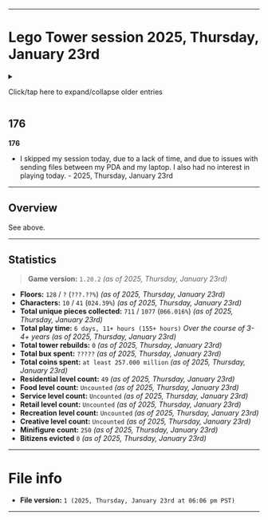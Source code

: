 
***

# Lego Tower session 2025, Thursday, January 23rd

<details><summary><p>Click/tap here to expand/collapse older entries</p></summary>

## 01

**01**

I had a normal session today and played for a decent amount of time, doing some collection, elevator trips, and piece collection. I quit after restocking 2 of 3 of every floor. I completed 2 quests slowly today. I have stopped auto-restocking, and now do it manually to save up a small amount of additional coins weekly. I also began construction on my 26th floor today, which will be a residential level. - 2021 September 2nd

## 02

**02**

I had a normal session again today and played for a decent amount of time, doing some collection, elevator trips, and piece collection. I quit after restocking 2 of 3 of every floor. I completed 2 quests quickly today. I have stopped auto-restocking, and now do it manually to save up a small amount of additional coins weekly. My 26th floor finished construction, and I moved in 2 residents today. - 2021 September 9th

## 03

**03**

I had a normal session again today and played for a decent amount of time, doing some collection, elevator trips, and piece collection. I quit after restocking 2 of 3 of every floor. I completed 2 quests very quickly today. I have stopped auto-restocking, and now do it manually to save up a small amount of additional coins weekly. My 26th floor finished construction 2 weeks ago, but I didn't move in any residents today. - 2021 September 16th

## 04

**04**

I had a normal session again today and played for a decent amount of time, doing some collection, elevator trips, and piece collection. I quit after restocking 2 of 3 of every floor. I completed 2 quests very quickly today. I have stopped auto-restocking, and now do it manually to save up a small amount of additional coins weekly. My 26th floor finished construction 3 weeks ago, and I moved in 2 more residents today, bringing the floors capacity to 4/5. I also began to build my 27th floor, which will be a retail floor. - 2021 September 23rd

## 05

**05**

I had a normal session again today and played for a decent amount of time, doing some collection, elevator trips, and piece collection. I quit after restocking 2 of 3 of every floor. I completed 2 quests very quickly today. I have stopped auto-restocking, and now do it manually to save up a small amount of additional coins weekly. My new floor finished construction, it is a ski shop. I put 1 worker in their dream job. I also unlocked my 3rd character today, a cowboy, which I set to work in the history museum, as it seems most fitting. I did a 3rd quest today as well. - 2021 September 30th

## 06

**06**

I had a normal session again today and played for a decent amount of time, doing some collection, elevator trips, and piece collection. I quit after restocking 2 of 3 of every floor. I completed 3 quests very quickly today. I have stopped auto-restocking, and now do it manually to save up a small amount of additional coins weekly. I moved 1 resident into floor 26 today. I did many elevator trips and got several new pieces. - 2021 October 7th

## 07

**07**

I had a normal session again today and played for a decent amount of time, doing some collection, elevator trips, and piece collection. I quit after restocking 2 of 3 of every floor. I completed 3 quests very, very quickly today. I have stopped auto-restocking, and now do it manually to save up a small amount of additional coins weekly. Today, a Halloween update was released, or the game is now applying Halloween theming due to a time change, as I have never updated the game on my current device. I also began construction on a 28th floor today, which will be a residential floor. I did many elevator trips and got several new pieces. - 2021 October 14th

## 08

**08**

I had a normal session again today and played for a decent amount of time, doing some collection, elevator trips, and piece collection. I quit after restocking 2 of 3 of every floor. I completed 3 quests slowly today. I have stopped auto-restocking, and now do it manually to save up a small amount of additional coins weekly. My 28th floor finished construction, but I was unable to move in any new residents today. I did many elevator trips and got several new pieces. - 2021 October 21st

## 09

**09**

I had a very, very long session today and played for a significant amount of time, doing some collection, elevator trips, and piece collection. I quit after restocking 3 of 3 of several floors. I completed 3 quests quickly today. I have stopped auto-restocking, and now do it manually to save up a small amount of additional coins weekly. I moved in 2 new residents today, and began construction on a 29th floor, which will be a creative floor. I finally cleared out my VIPs today and began doing normal search quests again. I did many elevator trips and got several new pieces. I eventually forced myself to quit. - 2021 October 28th

## 10

**10**

I had a normal length session today and played for a normal amount of time, doing some collection, elevator trips, and piece collection. I quit after restocking 2 of 3 / 3 of 3 of several floors. I completed 3 quests quickly today. I have stopped auto-restocking, and now do it manually to save up a small amount of additional coins weekly. I moved in 3 new residents today, and moved 1 bitizen into their dream job. I did not build any new floors today. I did several quests today. I did many elevator trips and got a few new pieces. I eventually forced myself to quit. - 2021, Thursday, November 4th

## 11

**11**

I had a normal length session today and played for a normal amount of time, doing some collection, elevator trips, and piece collection. I quit after restocking 2 of 3 / 3 of 3 of several floors. I completed 3 quests quickly today. I have stopped auto-restocking, and now do it manually to save up a small amount of additional coins weekly. I didn't move in any new residents today. I began construction on my 30th floor today and then made an additional 100K+ coins. I accidentally pressed the power button for one of the screenshots, and played briefly with severe lag before reopening. All NimbleBit games on my device have a problem, where minimizing the game then reopening it causes significant lag (slowing the game down by at least 8x) I did several quests today. I did many elevator trips and got a few new pieces. I eventually forced myself to quit. - 2021, Thursday, November 11th

## 12

**12**

I had a normal length session today and played for a normal amount of time, doing some collection, elevator trips, and piece collection. I quit after restocking 2 of 3 / 3 of 3 of several floors. I completed 3 quests quickly today. I moved in 1 new resident today on the brand new 30th floor. Vehicles were scarce today, and one has built up over 55000 coins, but I can't collect from it yet. I did several quests today. I did many elevator trips and got several new pieces. I eventually forced myself to quit. - 2021, Thursday, November 18th

## 13

**13**

I had a very long session today and played for a long amount of time (nearly an hour) doing some collection, elevator trips, and piece collection. I quit after restocking 2 of 3 / 3 of 3 of several floors. I completed 3 quests quickly today. I moved in 4 new resident today on the 30th floor, using the mover VIP, the first time I have ever used this VIP. I had a good time playing today. Vehicles weren't as scarce as last week. Today, I also upgraded my nurse character from level 3 to level 5. I did several quests today, and saved up over 5050 bux. I did many elevator trips and got several new pieces. I began construction on a 31st floor, and eventually forced myself to quit. - 2021, Thursday, November 25th

## 14

**14**

I had a medium length session today and played for a decent amount of time (nearly half an hour hour) doing some collection, elevator trips, and piece collection. I quit after restocking 1 of 3 / 2 of 3 of several floors. I completed 3 quests quickly today. I had an OK time playing today. Vehicles weren't as scarce as last week. Today, I didn't do any quest doay, and eventually I forced myself to quit. - 2021, Thursday, December 2nd

## 15

**15**

I had a medium length session today and played for a decent amount of time (about half an hour or longer) doing some collection, elevator trips, and piece collection. I quit after restocking 1 of 3 / 2 of 3 of several floors. I completed 3 quests quickly today. I had an OK time playing today. Today, I didn't do any quest doay, and eventually I forced myself to quit. - 2021, Thursday, December 9th

## 16

**16**

I had a medium length session today and played for a decent amount of time (about half an hour or longer) doing some collection, elevator trips, and piece collection. I quit after restocking 1 of 3 / 2 of 3 of several floors. I completed 3 quests quickly today, and made lots of bux from elevator visits and quests. I had an OK time playing today. I eventually forced myself to quit. - 2021, Thursday, December 16th

## 17

**17**

I had a pleasant evening session today and played for a bit amount of time (about 28 minutes or longer) doing some collection, elevator trips, and piece collection. I quit after restocking 2 of 3 / 3 of 3 of several floors. I completed 3 quests quickly today, and made lots of bux from elevator visits and quests. I made tons of coins, and leveled up my nurse to level 6. I began construction on a 33rd floor today. It will be a service floor. I had a good time playing today. I eventually forced myself to quit. - 2021, Thursday, December 30th

## 18

**18**

I had a normal length afternoon session today and played for a bit amount of time (about 28 minutes or longer) doing some collection, elevator trips, and piece collection. I quit after restocking 2 of 3 / 3 of 3 of several floors. I completed 3 quests today, and made lots of bux from elevator visits and quests. I did not build any new levels/floors today. I had a good time playing today. I eventually forced myself to quit. - 2022, Thursday, January 6th

## 19

**19**

I had a very long length afternoon session today and played for a bit amount of time (about 30 minutes or longer) doing some collection, elevator trips, and piece collection. I quit after restocking 2 of 3 / 3 of 3 of several floors. I completed 3 quests today, and made lots of bux from elevator visits and quests. I built a new level today, and quickly received enough construction workers to build it instantly. It was a residential floor. I did not move in any new residents. I am getting close to being able to save up 1 million coins for a new floor, and I am wondering if the number will get abbreviated or not. I had a good time playing today. I eventually forced myself to quit. - 2022, Thursday, January 13th

## 20

**20**

I had a very long length afternoon session again today and played for a bit amount of time (about 40 minutes or longer) doing some collection, elevator trips, and piece collection. I quit after restocking 2 of 3 / 3 of 3 of several floors. I completed 3 quests today, and made lots of bux from elevator visits and quests. I did not build any new levels today, and I moved in 4 new residents. I am getting close to being able to save up 1 million coins for a new floor, and I am wondering if the number will get abbreviated or not. I had a good time playing today. I eventually forced myself to quit. - 2022, Thursday, January 20th

## 21

**21**

I had a very long length afternoon session again today and played for a bit amount of time (about 40 minutes or longer) doing some collection, elevator trips, and piece collection. I quit after restocking 2 of 3 / 3 of 3 of several floors. I completed 3 quests today, and made lots of bux from elevator visits and quests. I built 1 new level today (a recreation level) and I moved in 3 new residents. I am getting close to being able to save up 1 million coins for a new floor, and I am wondering if the number will get abbreviated or not. I had a good time playing today. I eventually forced myself to quit. - 2022, Thursday, January 27th

## 22

**22**

I had a very long length afternoon session again today and played for a long amount of time (about 40 minutes or longer) doing some collection, elevator trips, and piece collection. I quit after restocking 2 of 3 / 3 of 3 of several floors. I completed 3 quests today, and made lots of bux from elevator visits and quests. I received several extremely rare pieces today, and customized my tower a bit. I finally reached 1 million coins today, it does get abbreviated, and I want to go up to the abbreviated number and stay there more frequently. I built a new level today, a residential level. I had a good time playing today. I eventually forced myself to quit. - 2022, Thursday, February 10th

## 23

**23**

I had a very long length afternoon session again today and played for a long amount of time (about 40 minutes or longer) doing some collection, elevator trips, and piece collection. I quit after restocking 2 of 3 / 3 of 3 of several floors. I completed 3 quests today, and made lots of bux from elevator visits and quests. I received some extremely rare pieces today, but not as much as last week. I built a new level today, a retail level. I had a good time playing today. I eventually forced myself to quit. - 2022, Thursday, February 17th

## 24

**24**

I had a very long length afternoon session again today and played for a long amount of time (about 45 minutes or longer) doing some collection, elevator trips, and piece collection. I quit after restocking 2 of 3 / 3 of 3 of several floors. I completed 3 quests today, and made lots of bux from elevator visits and quests. I received some extremely rare pieces today, but not as much as last week. I did not build any new levels today. I had a good time playing today. I eventually forced myself to quit. - 2022, Thursday, February 24th

## 25

**25**

I had a very long length afternoon session again today and played for a long amount of time (about 50 minutes or longer) doing some collection, elevator trips, and piece collection. I quit after restocking 2 of 3 / 3 of 3 of several floors. I completed 3 quests today, and made lots of bux from elevator visits and quests. I began to build 1 new level today, a residential level, although I couldn't complete it today. I did not build any other new levels today. I had a good time playing today. I eventually forced myself to quit. - 2022, Thursday, March 3rd

## 26

**26**

I had a very long length afternoon session yet again this week and played for a long amount of time (about 45 minutes or longer) doing some collection, elevator trips, and piece collection. I quit after restocking 2 of 3 / 3 of 3 of several floors. I completed 3 quests today, and made a small amount of bux from elevator visits and quests. I began to build 1 new level today, a recreational level, although I couldn't complete it today. I did not build any other new levels today. I had a good time playing today. I eventually forced myself to quit. - 2022, Thursday, March 10th

## 27

**27**

I had a very long length afternoon session yet again this week and played for a very long amount of time (about 55 minutes or longer) doing some collection, elevator trips, and piece collection. I quit after restocking 2 of 3 / 3 of 3 of several floors. I completed 3 quests today, and made a large amount of bux from elevator visits and quests. I worked on trying to build a new floor today, came close, but ran out of time. I accidentally minimized the game, and opened it back up, causing immense lag. I was also at 14% battery, and had to do other things. I did not build any new levels today. I had a good time playing today. <!-- I eventually forced myself to quit. !--> - 2022, Thursday, March 17th

## 28

**28**

I had a very long length afternoon session yet again this week and played for a very long amount of time (about 50 minutes or longer) doing some collection, elevator trips, and piece collection. I quit after restocking 2 of 3 / 3 of 3 of several floors. I completed 3 quests today, and made a large amount of bux from elevator visits and quests. I worked on trying to build a new floor today, I began building the 40th floor (a residential floor) and if I kept going for another 20 minutes, I could have likely built 2 new floors today. I bought the last 3 vehicles today, now I have to save up 10000 bux again, which I am willing to do. I had a good time playing today. <!-- I eventually forced myself to quit. !--> - 2022, Thursday, March 24th

## 29

**29**

I had an extremely length afternoon session yet again this week and played for a very long amount of time (about 65 minutes or longer) doing some collection, elevator trips, and piece collection. I quit after restocking 2 of 3 / 3 of 3 of several floors, and building 2 floors. I completed 3 quests today, and made a fair amount of bux from elevator visits and quests. I worked on trying to build a new floor today, I began building the 41st floor (a food floor) and the 42nd floor (a residential floor) building 2 floors in 1 day. I moved in 5 new residents with a VIP, and collected many new pieces. I had a good time playing today. <!-- I eventually forced myself to quit. !--> - 2022, Thursday, March 31st

## 30

**30**

I had an extremely length afternoon session yet again this week and played for a very long amount of time (about 65 minutes or longer) doing some collection, elevator trips, and piece collection. I quit after restocking 2 of 3 / 3 of 3 of several floors, and building 1 floors. I completed 3 quests today, and made a fair amount of bux from elevator visits and quests. I worked on trying to build a new floor today, I began building the 43rd floor (a service flooe) I moved in 5 residents manually, and collected several new pieces. I had a good time playing today. I eventually forced myself to quit. - 2022, Thursday, April 7th

## 31

**31**

I had an extremely lengthy afternoon session yet again this week and played for a long amount of time (about 45 minutes or longer) doing some collection, elevator trips, and piece collection. I quit after restocking 2 of 3 / 3 of 3 of several floors, and building 1 NEW FLOOR. I completed 3 quests today, and made a fair amount of bux from elevator visits and quests. I worked on trying to build a new floor today, I began building the 44th floor (a residential floor) I moved in 3 residents manually, and collected several new pieces. I had a good time playing today. I eventually forced myself to quit. - 2022, Thursday, April 14th

## 32

**32**

I had an very long afternoon session yet again this week and played for a long amount of time (about 40 minutes or longer) doing some collection, elevator trips, and piece collection. I quit after restocking 2 of 3 / 3 of 3 of several floors. I completed 3 quests today, and made a fair amount of bux from elevator visits and quests. I did not build any new floors today, but I went and collected several new pieces. I had a good time playing today. I eventually forced myself to quit. - 2022, Thursday, April 21st

## 33

**33**

I had an very long afternoon session yet again this week and played for a long amount of time (about 40 minutes or longer) doing some collection, elevator trips, and piece collection. I quit after restocking 2 of 3 / 3 of 3 of several floors. I completed 3 quests today, and made a fair amount of bux from elevator visits and quests. I began construction on a new floor today (type = recreational) and I also collected several new pieces. I had a good time playing today. I eventually forced myself to quit. - 2022, Thursday, April 28th

## 34

**34**

I had an very long afternoon session yet again this week and played for a long amount of time (about 40 minutes or longer) doing some collection, elevator trips, and piece collection. I quit after restocking 2 of 3 / 3 of 3 of several floors. I completed 3 quests today, and made a fair amount of bux from elevator visits and quests. A new floor finished construction (Aquarium) but I didn't build any new floors. I also collected several new pieces. I had a good time playing today. I eventually forced myself to quit. - 2022, Thursday, May 5th

## 35

**35**

I had an an extremely long length afternoon session this week and played for a long amount of time (about 55 minutes or longer) doing some collection, elevator trips, and piece collection. I quit after restocking 2 of 3 / 3 of 3 of several floors. I completed 3 quests today, and made a fair amount of bux from elevator visits and quests. I played extra, so that I could deliver a bitizen to floor 39, and make it back up above 10,000 bux. I succeeded on this. I also tried to build 2 new floors, but only built 1 (residential) coming really close to a 2nd. I used a few VIPs today, and leveled up 2 of my main characters. I also collected several new pieces. I had a good time playing today. I eventually forced myself to quit. - 2022, Thursday, May 12th

## 36

**36**

I had an an extremely long length afternoon session this week and played for a long amount of time (about 75 minutes or longer) doing some collection, elevator trips, and piece collection. I quit after restocking 2 of 3 / 3 of 3 of several floors. I completed 3 quests today, and made a fair amount of bux from elevator visits and quests. I played extra, so that I could complete restocking on some floors, I succeeded on this. I also moved in 5 residents today, and began to build 1 new floor (floor type: retail) I came close to being able to build a 2nd floor today. I used a few VIPs today. I also collected several new pieces. I had a good time playing today. I eventually forced myself to quit. - 2022, Thursday, May 19th

## 37

**37**

I had an an extremely long length afternoon session this week and played for a long amount of time (about 50 minutes or longer) doing some collection, elevator trips, and piece collection. I quit after restocking 2 of 3 / 3 of 3 of several floors. I completed 3 quests today, and made a fair amount of bux from elevator visits and quests. I originally wanted to have a very short session, but I got hooked into gameplay, and played much longer than planned. I also began to build 1 new floor (floor type: residential) I used a few VIPs today. I also collected several new pieces. I had a good time playing today. I eventually forced myself to quit. - 2022, Thursday, May 26th

## 38

**38**

I had an an extremely long length afternoon session this week and played for a long amount of time (about 50 minutes or longer) doing some collection, elevator trips, and piece collection. I quit after restocking 2 of 3 / 3 of 3 of several floors. I completed 3 quests today, and made a little amount of bux from elevator visits and quests. Near the end of the session, I got distracted with another task (laptop search) I also began to build 1 new floor (floor type: recreational) I used a few VIPs today, and moved in 5 new residents. I also collected several new pieces. I had a good time playing today. I eventually forced myself to quit. - 2022, Thursday, June 2nd

## 39

**39**

I had an an extremely long length afternoon session this week and played for a long amount of time (about 40 minutes or longer) doing some collection, elevator trips, and piece collection. I quit after restocking 2 of 3 / 3 of 3 of several floors. I completed 3 quests today, and made a little amount of bux from elevator visits and quests. Near the end of the session, I also began to build 1 new floor (floor type: residential) which is my 50th floor. I do not plan to reset anytime soon. I used a few VIPs today, I also collected several new pieces. I had a good time playing today. I eventually forced myself to quit. - 2022, Thursday, June 9th

## 40

**40**

I had an an extremely long length afternoon session this week and played for a very long amount of time (about 50 minutes or longer) doing some collection, elevator trips, and piece collection. I quit after restocking 2 of 3 / 3 of 3 of several floors. I completed 3 quests today, and made a decent amount of bux from elevator visits and quests. I moved in 5 new residents today, one manually, and 4 with a VIP. I also reached a total playtime of 2 days today. I used a few VIPs today, I also collected several new pieces. I did not begin construction on any new floors today. I had a good time playing today. I eventually forced myself to quit. - 2022, Thursday, June 16th

## 41

**41**

I had an an extremely long length afternoon session again this week and played for a very long amount of time (about 50 minutes or longer) doing some collection, elevator trips, and piece collection. I quit after restocking 2 of 3 / 3 of 3 of several floors. I completed 3 quests today, and made a large amount of bux from elevator visits and many quests. The quests just kept coming in. I had some difficulties with screenshots, so there were several duds. I began building my 51st floor today (a food level) I found that it is going to nag me every time I build a new floor to reset my tower. I also collected several new pieces. I used 2 VIPs today as well. I had a good time playing today. I eventually forced myself to quit. - 2022, Thursday, June 23rd

## 42

**42**

I had an an extremely long length afternoon session again this week and played for a very long amount of time (about 50 minutes or longer) doing some collection, elevator trips, and piece collection. I quit after restocking 2 of 3 / 3 of 3 of several floors. I completed 4 quests today, and made a decent amount of bux from elevator visits and many quests. I unlocked a new character today. Early on in the session, a screenshot glitched out, was delayed, and turned the screen off, so I had to restart the game, as it becomes extremely laggy when you minimize it. I began building my 52nd floor today (a residential level) I found that it is going to nag me every time I build a new floor to reset my tower. I also collected several new pieces. I used a few VIPs today as well. I had a good time playing today. I eventually forced myself to quit. - 2022, Thursday, June 30th

## 43

**43**

I had an an extremely long length afternoon session again this week and played for a very long amount of time (about 60 minutes or longer) doing some collection, elevator trips, and piece collection. I quit after restocking 2 of 3 / 3 of 3 of several floors. I completed 4 quests today, and made a decent amount of bux from elevator visits and many quests. I began building my 53rd floor today (a service level) I also collected several new pieces. I used a few VIPs today as well. I had a good time playing today. I eventually forced myself to quit. - 2022, Thursday, July 7th

## 44

**44**

I had an extremely long length afternoon session again this week and played for a very long amount of time (about 40 minutes or longer) doing some collection, elevator trips, and piece collection. I quit after restocking 2 of 3 / 3 of 3 of several floors. I completed 4 quests today, and made a decent amount of bux from elevator visits and many quests. I began building my 54th floor today (a residential level) floors now cost over 2 million coins to build. I also collected a few new pieces. I used 1 VIP today as well. I had a good time playing today. I eventually forced myself to quit. - 2022, Thursday, July 14th

## 45

**45**

I had a long length afternoon session again this week and played for a very long amount of time (about 40 minutes or longer) doing some collection, elevator trips, and piece collection. I quit after restocking 2 of 3 / 3 of 3 of several floors. I completed 4 quests today, and made a significant amount of bux from elevator visits and many quests. I began building my 55th floor today (a retail level) floors now cost over 2 million coins to build. I also collected a few new pieces. I used a couple VIPs today as well. I moved 5 new residents into the new `chocolate` apartments floor. I had a good time playing today. I eventually forced myself to quit. - 2022, Thursday, July 21st

## 46

**46**

I had a long length afternoon session again this week and played for a very long amount of time (about 50 minutes or longer) doing some collection, elevator trips, and piece collection. I quit after restocking 2 of 3 / 3 of 3 of several floors. I completed 5 quests today, and made a decent amount of bux from elevator visits and many quests. I began building my 56th floor today (a residential level) floors now cost over 2.1 million coins to build. I also collected a few new pieces. I unlocked a 5th character today. I used a couple VIPs today as well. The new hat shop floor finished construction, and I emplyed 3 bitizens. I had a good time playing today. I eventually forced myself to quit. - 2022, Thursday, July 28th

## 47

**47**

I had a long length afternoon session again this week and played for a very long amount of time (about 50 minutes or longer) doing some collection, elevator trips, and piece collection. I quit after restocking 2 of 3 / 3 of 3 of several floors. I completed 5 quests today, and made a decent amount of bux from elevator visits and many quests. I began building my 57th floor today (a recreation level) floors now cost over 2.2 million coins to build. I also collected several pieces. I had a good time playing today. I eventually forced myself to quit. - 2022, Thursday, August 4th

## 48

**48**

I skipped my weekly session this week, as I didn't have the time. I woke up really late, and had a dental appointment. - 2022, Thursday, August 11th

## 49

**49**

I skipped my weekly session again this week, as I didn't have the time. I had an appointment with my therapist. - 2022, Thursday, August 18th

## 50

**50**

I skipped my weekly session this week, as I didn't have the time. I forgot to charge my phone last night, and it took over 4 hours to charge, thus destroying the timeslot for today. I hope to not skip out on a 4th consecutive week. - 2022, Thursday, August 25th

## 51

**51**

I had a long length afternoon session this week (returning from a 3-4 week hiatus) and played for a very long amount of time (about 50 minutes or longer) doing some collection, elevator trips, and piece collection. I quit after restocking 2 of 3 / 3 of 3 of several floors. I completed 5 quests today, and made a decent amount of bux from elevator visits and many quests. I began building my 58th floor today (a residential level) floors now cost over 2.3 million coins to build. I also collected several pieces, now owning over half of all pieces as of this version of the game. I had a good time playing today. I eventually forced myself to quit. - 2022, Thursday, September 1st

## 52

**52**

I skipped my weekly session this week, as I didn't have the interest to play, and I wanted to do other things. There were no charger or time issues, I just didn't want to play ttis week. - 2022, Thursday, September 8th

## 53

**53**

I skipped my weekly session again this week, as I didn't have the interest to play, and I wanted to do other things. There were no charger issues, there were some time issues, but I just didn't want to play again this week. - 2022, Thursday, September 15th

## 54-78

**54-78**

I skipped my weekly session again this week, as I didn't have the interest to play, and I wanted to do other things. There were no charger issues, there were mostly time issues, but I just didn't want to play again this week. - 2022, Thursday, September 22nd to 2023, Thursday, March 2nd (26 sessions skipped, as of 2023, Thursday, March 2nd)

## 79

**79**

I had a long length morning session this week (returning from a 26 week hiatus) and played for a very long amount of time (about 50 minutes or longer) doing some collection, elevator trips, and piece collection. I quit after restocking 2 of 3 / 3 of 3 of several floors. I completed 5 quests today, and made a decent amount of bux from elevator visits and many quests. I began building my 59th floor today (a recreational level) I had a good time playing today. I got used to playing the game again, and plan to do this weekly again. I eventually forced myself to quit. - 2023, Thursday, March 9th

## 80

**80**

I had a very long length morning session this week. and played for a very long amount of time (about 60 minutes or longer) doing some collection, elevator trips, and piece collection. I quit after restocking 2 of 3 / 3 of 3 of several floors. I completed 5 quests today, and made a large amount of bux from elevator visits and many quests, earning over 1350 bux today. I began building my 60th floor today (a residential level) and moved in 5 residents into floor 58. I also upgraded my cowboy minifigure, and unlocked several pieces. I had a good time playing today. I eventually forced myself to quit. - 2023, Thursday, March 16th

## 81

**81**

I had a very long length morning session again this week. and played for a very long amount of time (about 80 minutes or longer) doing some collection, elevator trips, and piece collection. I quit after restocking 2 of 3 / 3 of 3 of several floors. I completed 5 quests today, and made a good amount of bux from elevator visits and many quests, earning 740 bux today. I began building my 61st floor today (a food level) and moved in 3 residents into floor 60 without any VIP help. I also stocked up over 1.6 million coins for next week, so I could build a new floor quickly, and possibly build 2 floors next week. I also unlocked several pieces. I had a good time playing today. I eventually forced myself to quit. - 2023, Thursday, March 23rd

## 82

**82**

I had a very long length morning/afternoon session again this week. and played for a very long amount of time (about 100 minutes or longer) doing some collection, elevator trips, and piece collection. I quit after restocking 2 of 3 / 3 of 3 of several floors. I completed 5 quests today, and made a good amount of bux from elevator visits and many quests, earning 1,946 bux today. It took a very long time to complete quests, and I also spent a long time trying to find a single drone. I began construction on 2 new floors today (a residential level, and a service level) and moved in 2 residents into floor 60 with the help of a VIP. I also stocked up over 1.4 million coins for next week, so I could build a new floor quickly. I additional unlocked a few new pieces. I had a good time playing today. I eventually forced myself to quit. - 2023, Thursday, March 30th

## 83

**83**

I had a very long length morning/afternoon session again this week. and played for a very long amount of time (about 140 minutes or longer) doing some collection, elevator trips, and piece collection. I quit after restocking 2 of 3 / 3 of 3 of several floors. I completed 5 quests today, and made a good amount of bux from elevator visits and many quests, earning 1,853 bux today. It took a much shorter amount of time to complete quests. I began construction on 2 new floors today (a residential level, and a retail level) and moved in 4 residents into floor 62 with the help of a VIP. I also stocked up over 1.0 million coins for next week, so I could build a new floor quickly. I additional unlocked a few new pieces. I had a good time playing today. I eventually forced myself to quit. - 2023, Thursday, April 6th

## 84

**84**

I had an extremely long length morning/afternoon session again this week. and played for a very long amount of time (about 190 minutes or longer) doing some collection, elevator trips, and piece collection. I had to reload the game early on, as I clicked on a link, and returning to the game after doing this (minimizing the app, then maximizing it) triggers a bug that causes intense lag until you close the app and reopen it. I quit after restocking 2 of 3 / 3 of 3 of several floors. I completed 5 quests today, and made a good amount of bux from elevator visits and many quests, earning 1,035 bux today (ending with 25,389 bux) It took a much shorter amount of time to complete quests. I began construction on 2 new floors today (a residential level, and a recreation level) and moved in 5 residents into floor 64 with the help of a VIP. I also stocked up over 1.0 million coins for next week, so I could build a new floor quickly. I additional unlocked a few new pieces. I had a good time playing today. I eventually forced myself to quit. - 2023, Thursday, April 13th

## 85

**85**

I had a very long length morning/afternoon session again this week. and played for a very long amount of time (about 90 minutes or longer) doing some collection, elevator trips, and piece collection. I quit after restocking 2 of 3 / 3 of 3 of several floors. I completed 5 quests today, and made a good amount of bux from elevator visits and many quests, earning 1,230 bux today (ending with 26,619 bux) It took a much shorter amount of time to complete quests. I began construction on only 1 new floor today (a residential level) and moved in 5 residents into floor 66 with the help of a VIP. I also stocked up over 0.5 million coins for next week, so I could build a new floor quicker. I additional unlocked a few new pieces. I am now setting a goal to reach 100 floors. I had a good time playing today. I eventually forced myself to quit. - 2023, Thursday, April 20th

## 86

**86**

I had a long length morning/afternoon session again this week. and played for a long amount of time (about 70 minutes or longer) doing some collection, elevator trips, and piece collection. I quit after restocking 2 of 3 / 3 of 3 of several floors. I completed 5 quests today, and made a good amount of bux from elevator visits and many quests, earning 985 bux today (ending with 27,604 bux) It took a short amount of time to complete quests. I began construction on only 1 new floor today (a creative level) and moved in 5 residents into floor 66 with the help of a VIP (1 was moved in without a VIP) I also stocked up over 1.6 million coins for next week, so I could build a new floor quicker. I additional unlocked a few new pieces. I have a goal of reaching 100 floors. I had a good time playing today. I eventually forced myself to quit. - 2023, Thursday, April 27th

## 87

**87**

I had a long length afternoon session again this week, and played for a long amount of time (about 90 minutes or longer) doing some collection, elevator trips, and piece collection.

I quit after restocking 2 of 3 / 3 of 3 of several floors.

I completed 5 quests today, and made a good amount of bux from elevator visits and many quests, earning 1,240 bux today (ending with 28,844 bux)

It took a short amount of time to complete quests.

I began construction on only 1 new floor today (a residential level, my 70th floor)

I also stocked up over 3.0 million coins for next week, so I could build a new floor quicker.

I additional unlocked a few new pieces.

I have a goal of reaching 100 floors.

My session lasted a long time, at first, I had little interest in playing, then I had difficulty quitting.

I had a good time playing today. I played on Friday this week instead of Thursday due to Star Wars day, and a swap of my Thursday and Friday sessions, things will return to normal next week.

I am also beginning to consider updating the game.

I eventually forced myself to quit. - 2023, Friday, May 5th

## 88

**88**

I had a long length late morning/early afternoon session again this week, and played for a long amount of time (about 120 minutes or longer) doing some collection, elevator trips, and piece collection.

I quit after restocking 2 of 3 / 3 of 3 of several floors.

I completed 5 quests today, and made a good amount of bux from elevator visits and many quests, earning 870 bux today (starting with 28,844 bux, and ending with 29,714 bux)

It took a very long amount of time to complete character quests today.

One quest involving 3 buckets took a very long time to complete.

I began construction on 2 new floors today (a residential level, my 71st floor, and a food level, my 72nd floor)

I also stocked up over 1.19 million coins for next week, so I could build a new floor quicker.

I additional unlocked a few new pieces.

I moved in 5 new residents into the Lunar Apartments today via VIP.

I have a goal of reaching 100 floors.

My session lasted a long time. I had limited interest when starting, but just like last week, interest increased overtime.

I had a good time playing today. I played on Thursday this week, the normal timeslot.

I am also beginning to consider updating the game.

I eventually forced myself to quit. - 2023, Thursday, May 11th

## 89

**89**

I had a long length late morning/early afternoon session again this week, and played for a long amount of time (about 90 minutes or longer) doing some collection, elevator trips, and piece collection.

I quit after restocking 2 of 3 / 3 of 3 of several floors.

I completed 5 quests today, and made a good amount of bux from elevator visits and many quests, earning 850 bux today (starting with 29,714 bux, and ending with 30,564 bux)

It took a much shorter amount of time to complete character quests today.

I began construction on 1 new floor today (a service level, my 73rd floor)

I also stocked up over 1.5 million coins for next week, so I could build a new floor quicker.

I additional unlocked a few new pieces.

I moved in 5 new residents into the Pirate Apartments today via VIP.

I have a goal of reaching 100 floors.

My session lasted a long time.

I am also beginning to consider updating the game.

I eventually forced myself to quit. - 2023, Thursday, May 18th

## 90

**90**

I had a long length late morning/early afternoon session again this week, and played for a long amount of time (about 100 minutes or longer) doing some collection, elevator trips, and piece collection.

I quit after restocking 2 of 3 / 3 of 3 of several floors. It took much longer this week for some reason.

I completed 5 quests today, and made a good amount of bux from elevator visits and many quests, earning 920 bux today (starting with 30,564 bux, and ending with 31,484 bux)

It took a much larger amount of time to complete character quests today.

I began construction on 1 new floor today (a residential level, my 74th floor)

I also stocked up over 2.1 million coins for next week, so I could build a new floor quicker.

I additional unlocked a few new pieces.

I have a goal of reaching 100 floors.

I am also beginning to consider updating the game.

I eventually forced myself to quit. - 2023, Thursday, May 25th

## 91

**91**

I had a shorter length late morning session this week, and played for a shorter amount of time (less than 70 minutes) doing some collection, elevator trips, and piece collection.

I had to reload the game early on due to an Android bug with this game, where minimizing the game/turning the screen off will cause it to lag intensely until closed. The bug was triggered this time because of an additional bug, where there is a 5-10+ second delay on the screenshot due to some unknown error, this time, instead of taking a screenshot, it turned the screen off. I deal with this bug far too often.

I quit after restocking 1 of 3 / 2 of 3 / 3 of 3 of several floors.

I completed 5 quests today, and made a good amount of bux from elevator visits and many quests, earning 1,365 bux today (starting with 31,484 bux, and ending with 32,849 bux)

It took a much shorter amount of time to complete character quests today.

I began construction on 1 new floor today (a recreation level, my 75th floor)

I also stocked up over 1.2 million coins for next week, so I could build a new floor quicker.

I additional unlocked a few new pieces.

I have a goal of reaching 100 floors.

I moved in 5 new residents to the Southwest Apartments using a VIP.

I am also beginning to consider updating the game.

I eventually forced myself to quit. - 2023, Thursday, June 1st

## 92

**92**

I had a longer length early morning session this week, and played for a normal amount of time (about 70 minutes or longer) doing some collection, elevator trips, and piece collection.

I quit after restocking 1 of 3 / 2 of 3 / 3 of 3 of several floors.

I completed 5 quests today, and made an OK amount of bux from elevator visits and many quests, earning 310 bux today (starting with 32,849 bux, and ending with 33,159 bux)

It took a much shorter amount of time to complete character quests today.

I began construction on 1 new floor today (a residential level, my 76th floor)

I also stocked up over 1.6 million coins for next week, so I could build a new floor quicker.

I additional unlocked a couple new pieces.

I have a goal of reaching 100 floors.

I am also beginning to consider updating the game.

I eventually forced myself to quit. - 2023, Thursday, June 8th

## 93

**93**

I had a very short morning session this week, and played for a reduced amount of time (about 20 minutes or longer) doing some collection, elevator trips, and piece collection.

I quit after restocking 1 of 3 / 2 of 3 / 3 of 3 of several floors.

I completed 5 quests today, earning 310 bux today (starting with 33,159 bux, and ending with 33,389 bux)

It took a much shorter amount of time to complete character quests today.

I did not build any new floors this week.

I also stocked up over 2.4 million coins for next week, so I could build a new floor quicker.

I additional unlocked a single new piece.

I have a goal of reaching 100 floors.

I am also beginning to consider updating the game.

I eventually forced myself to quit. - 2023, Thursday, June 15th

## 94

**94**

I had a short morning session this week, and played for a reduced amount of time (about 38 minutes or shorter) doing some collection, elevator trips, and piece collection.

I quit after restocking 1 of 3 / 2 of 3 / 3 of 3 of several floors.

I completed 5 quests today, earning 635 bux today (starting with 33,389 bux, and ending with 34,024 bux)

It took a much shorter amount of time to complete character quests today.

I began construction on a 77th floor today.

One vehicle collected over half a million coins before coming around, which was the largest single vehicle collection I have done to date.

I moved in 5 residents today with a VIP.

I additional unlocked a single new piece.

I have a goal of reaching 100 floors.

I am also still considering updating the game.

I eventually forced myself to quit. - 2023, Thursday, June 22nd

## 95

**95**

I had a short morning session this week, and played for a reduced amount of time (about 40 minutes or shorter) doing some collection, elevator trips, and piece collection.

I quit after restocking 1 of 3 / 2 of 3 / 3 of 3 of several floors.

I completed 5 quests today, earning 140/190 bux today (starting with 34,024 bux, and ending with 34,264 bux, while spending 50)

It took a much shorter amount of time to complete character quests today.

A new floor (cake studio) finished construction, and I employed 3 bitizens.

I additional unlocked a single new piece.

I have a goal of reaching 100 floors.

I am also still considering updating the game. I am starting to consider not doing it, as 40 character quests seems like it is going to need a nightmare, and I know they have added more since then.

I eventually forced myself to quit. - 2023, Thursday, June 29th

## 96

**96**

I had a short morning session this week, and played for a reduced amount of time (about 20 minutes or shorter) doing some collection, elevator trips, and piece collection.

I quit after restocking 1 of 3 of all floors.

I completed 5 quests today, earning 130 bux today (starting with 34,264 bux, and ending with 34,494 bux, while spending 0 bux)

It took a much shorter amount of time to complete character quests today.

I additional unlocked a single new piece.

I have a goal of reaching 100 floors.

I am also still considering updating the game. I am starting to consider not doing it, as 40 character quests seems like it is going to need a nightmare, and I know they have added more since then. Then again, it is starting to look like I don't have a choice.

I eventually forced myself to quit. I quit early, as I had less time today. - 2023, Thursday, July 6th

## 97

**97**

I skipped my session today due to a lack of time and interest. I also didn't have enough battery at the time, and had to charge. - 2023, Thursday, July 13th

## 98

**98**

I skipped my session today due to a lack of time and interest. I was supposed to go to the pool yesterday, but there was a sudden schedule change. I instead went today. I feel getting out of the house for 2 hours is worth the trade of not playing this game for this week. - 2023, Thursday, July 20th

## 99

**99**

I skipped my session today due to a lack of time and interest. I was coming back from vacation today, and spent some time in Leavenworth. My Internet was pretty spotty on the way back (although I never lost connection the entire time, although sites like GitHub refused to connect multiple times (due to slow speeds) while Wikipedia did completely fine (DuckDuckGo had minor issues, but was more functional than GitHub)) which caused some delays, along with my laptops keyboard and touchpad getting worse. - 2023, Thursday, July 27th

## 100

**100**

I skipped my session today due to a lack of time and interest. I worked on various projects today, I was not interested in Lego Tower, not even for session #100. - 2023, Thursday, August 3rd

## 101

**101**

I skipped my session today due to a lack of interest. I worked on various projects today, I was not interested in Lego Tower. - 2023, Thursday, August 10th

## 102

**102**

I skipped my session today due to a lack of interest. I worked on various projects today, I was not interested in Lego Tower. - 2023, Thursday, August 17th

## 103

**103**

I skipped my session today due to a lack of time and interest. I worked on various projects today, I was not interested in Lego Tower. - 2023, Thursday, August 24th

## 103

**103**

I skipped my session today due to a lack of time and interest. I worked on various projects today, I was not interested in Lego Tower. - 2023, Thursday, August 31st

## 104

**104**

I skipped my session today due to a lack of time. I worked on other projects today, I had a little interest in Lego Tower, but didn't have the time, due to procrastination issues. - 2023, Thursday, September 7th

## 105

**105**

I skipped my session today due to a lack of time and interest. I worked on other projects today. - 2023, Thursday, September 14th

## 106

**106**

I skipped my session today due to a lack of time and interest. I worked on other projects today. I never thought about playing this game until I went to document it later in the evening. - 2023, Thursday, September 21st

## 107

**107**

I skipped my session today due to a lack of time and interest. I worked on other projects today. I never thought about playing this game until I went to document it later in the evening. - 2023, Thursday, September 28th

## 108

**108**

I skipped my session today due to a lack of time and interest. I worked on other projects today. I never thought about playing this game until I went to document it later in the night, almost forgetting to document it on the same day as well. - 2023, Thursday, October 5th

## 109

**109**

I had a medium length morning session this week, and played for a reduced amount of time (about 50 minutes or shorter) doing some collection, elevator trips, and piece collection. This was my first time playing this game in several weeks.

I quit after restocking 2 of 3 of all floors.

I completed 5 character quests today, along with several other quests, earning 495 bux today (starting with 34,494 bux, and ending with 34,899 bux, while spending 0 bux)

It took a much longer amount of time to complete character quests today.

I additional unlocked a single new piece.

I have a goal of reaching 100 floors. I began to build a new floor today.

I am also still considering updating the game. I am starting to consider not doing it, as 40 character quests seems like it is going to be a nightmare, and I know they have added more since then. Then again, it is starting to look like I don't have a choice.

I eventually forced myself to quit. - 2023, Thursday, October 12th

## 110

**110**

I had a short length morning session this week, and played for a reduced amount of time (about 40 minutes or shorter) doing some collection, elevator trips, and piece collection.

I quit after restocking 2 of 3 of all floors.

I completed 5 character quests today, along with several other quests, earning 250 bux today (starting with 34,899 bux, and ending with 35,149 bux, while spending 0 bux)

I additional unlocked a single new piece.

I have a goal of reaching 100 floors. I did not build any new floors today.

I am also still considering updating the game. I am starting to consider not doing it, as 40 character quests seems like it is going to be a nightmare, and I know they have added more since then. Then again, it is starting to look like I don't have a choice.

I eventually forced myself to quit. - 2023, Thursday, October 19th

## 111

**111**

I skipped my session today due to a lack of time. I worked on other projects today, as I woke up too late to play this game today. - 2023, Thursday, October 26th

## 112

**112**

I had to skip my session again today due to a lack of time. I worked on other projects today, as I have been falling behind recently. - 2023, Thursday, November 2nd

## 113

**113**

I had to skip my session again today due to a lack of time. I worked on other projects today, as I have struggling with the time change. I can't keep skipping these sessions, as my time with my device is limited. Recently, the back of the phone (Samsung Galaxy S20 FE) has start to come loose, and causes the screen to flicker when pulled too far. It is unacceptable for devices to be made this cheap when they cost over $1000 (within the first 2 weeks, the SIM card failed, within 6 months, the charging port, within 2 years, the speakers are severely damaged, the microphone also got severely damaged at some point, and now, less than 4 years in, the screen is falling off) I am not buying a Samsung phone again (the Samsung Galaxy S7 Edge had most of the same problems within 4 years, except for the microphone, SIM card, and screen failure) and I am still working on a plan to cut Android entirely (outside of a virtual machine) - 2023, Thursday, November 9th

## 114

**114**

I had to skip my session again today due to a lack of time. I worked on other projects today, as I have struggling with getting things back under control. I can't keep skipping these sessions, as my time with my device is limited. I have had success on the virtual machine idea, but I feel like I am not going to have a screen with touch screen support on a desktop or laptop for a few years, and it is harder to play this way. - 2023, Thursday, November 16th

## 115

**115**

I had to skip my session again today due to a lack of time. I worked on other projects today. Despite being mostly in control again (besides Git-image part A repositories and tagging) I am still acclimating to this schedule, and will need more time before I can resume. I can't keep skipping these sessions, as my time with my device is limited. I have had success on the virtual machine idea, but I feel like I am not going to have a screen with touch screen support on a desktop or laptop for a few years, and it is harder to play this way. Additionally, the laptop has been having problems, and there is also the problem of a possible hard drive failure. - 2023, Thursday, November 23rd

## 116

**116**

I had to skip my session again today due to a lack of time. I was considering playing, but needed time for other projects, as I had multiple doctors appointments today. I worked on other projects today. Despite being mostly in control again (besides Git-image part A repositories and tagging, which has fallen behind again) I am still acclimating to this schedule, and will need more time before I can resume. I can't keep skipping these sessions, as my time with my device is limited. I have had success on the virtual machine idea, but I feel like I am not going to have a screen with touch screen support on a desktop or laptop for a few years, and it is harder to play this way. Additionally, the laptop has been having problems, and there is also the problem of a possible hard drive failure. - 2023, Thursday, November 30th

## 117

**117**

I had to skip my session again today due to a lack of time. - 2023, Thursday, December 7th

## 118

**118**

I had to skip my session again today due to a lack of time. - 2023, Thursday, December 14th

## 119

**119**

I had to skip my session again today due to a lack of time and interest. I have strong plans to return next week, as a mandatory end-of-year session. - 2023, Thursday, December 21st

## 120

**120**

I returned for one last session in 2023, and played for a long time. I had agreed to have 1 last session for the year, and judging by how well it went today, I might do so next week as well.

I did collection, restocking, quests, and elevator trips, having a session that lasted about an hour.

I began construction on my 79th floor today (a food level)

I quit after restocking 2 of 3 / 3 of 3 of all floors.

I completed 5 character quests today, along with several other quests, earning 650 bux today (starting with 35,149 bux, and ending with 35,799 bux, while spending 0 bux)

I additional unlocked 3 new pieces today.

I have a goal of reaching 100 floors.

I used a couple of VIPs today.

I am also still considering updating the game. I am starting to consider not doing it, as 40 character quests seems like it is going to be a nightmare, and I know they have added more since then. Then again, it is starting to look like I don't have a choice.

I had a good time playing, and eventually quit.  - 2023, Thursday, December 28th

## 121

**121**

- I returned for my first session of 2024, and played for a long time. My session may have used too much of my time today, but I had a good time. I again had issues sleeping last night, so I woke up early enough to have a really long session fully within the morning.
- I did collection, restocking, quests, and elevator trips, having a session that lasted well over an hour.
- I began construction on my 80th floor today (a residential level) and construction on my 81st floor today (a service level)
- I quit after restocking 2 of 3 / 3 of 3 of all floors.
- I completed 5 character quests today, along with many other quests, earning 1,725 bux today (starting with 35,799 bux, and ending with 37,524 bux, while spending 0 bux)
- I additional unlocked 5 new pieces today.
- I have a goal of reaching 100 floors.
- I used a couple of VIPs today.
- I moved in 5 new residents today.
- I am also still considering updating the game. I am starting to consider not doing it, as 40 character quests seems like it is going to be a nightmare, and I know they have added more since then. Then again, it is starting to look like I don't have a choice.
- I had a good time playing, and eventually quit. - 2024, Thursday, January 4th

## 122

**122**

- I returned for my second session of 2024, and played for a long time again. I woke up extremely early today, which let me have a long and fun session without going into my work time.
- I did collection, restocking, quests, and elevator trips, having a session that lasted well over an hour.
- I began construction on my 82nd floor today (a residential level) and construction on my 83rd floor today (a retail level)
- I quit after restocking 2 of 3 / 3 of 3 of all floors.
- I completed 5 character quests today, along with many other quests, earning 1,600 bux today (starting with 37,524 bux, and ending with 39,124 bux, while spending 0 bux)
- I additional unlocked 1 new piece today.
- I have a goal of reaching 100 floors.
- I used several VIPs today.
- I moved in 1 new resident today.
- I am also still considering updating the game. I am starting to consider not doing it, as 40 character quests seems like it is going to be a nightmare, and I know they have added more since then. Then again, it is starting to look like I don't have a choice.
- I had a good time playing, and eventually quit. - 2024, Thursday, January 11th

## 123

**123**

- I returned for my third session of 2024, and played for a long time again, but not as long as last week.
- I did collection, restocking, quests, and elevator trips, having a session that lasted a little over an hour.
- I began construction on my 84th floor today (a residential level)
- I quit after restocking 2 of 3 / 3 of 3 of all floors.
- I completed 5 character quests today, along with many other quests, earning 575 bux today (starting with 39,124 bux, and ending with 39,699 bux, while spending 0 bux)
- I additional unlocked a couple of new pieces today.
- I have a goal of reaching 100 floors.
- I used a few VIPs today.
- I moved in 5 new residents today.
- I found that level 10 is the max level a special minifigure can go to
- I am also still considering updating the game. I am starting to consider not doing it, as 40 character quests seems like it is going to be a nightmare, and I know they have added more since then. Then again, it is starting to look like I don't have a choice.
- I had a good time playing, and eventually quit. - 2024, Thursday, January 18th

## 124

**124**

- I returned for my fourth session of 2024, and played for a long time again.
- I did collection, restocking, quests, and elevator trips, having a session that lasted a little over an hour.
- I began construction on my 85th floor today (a recreation level)
- I quit after restocking 2 of 3 / 3 of 3 of all floors.
- I completed 5 character quests today, along with many other quests, earning 795 bux today (starting with 39,699 bux, and ending with 40,494 bux, while spending 0 bux)
- I additional unlocked a few new pieces today.
- I have a goal of reaching 100 floors.
- I didn't use any VIPs today.
- I moved in 2 new residents today.
- I made a couple errors that messed up my session, once by accidentally locking and unlocking my screen, and once for accidentally minimizing and maximizing the application. These errors cause the game to lag severely until reloaded
- I am also still considering updating the game. I am starting to consider not doing it, as 40 character quests seems like it is going to be a nightmare, and I know they have added more since then. Then again, it is starting to look like I don't have a choice.
- I was pretty focused on something else while I played, so my session wasn't as relaxed as it normally is
- I had an OK time playing, and eventually quit. - 2024, Thursday, January 25th

## 125

**125**

- I skipped my session today, due to a lack of time caused by oversleeping. I hope to return next week. - 2024, Thursday, February 1st

## 126

**126**

- I skipped my session today, due to a lack of time caused by oversleeping. I was too tired to play, even as a wakeup game. I hope to return next week. - 2024, Thursday, February 8th

## 127

**127**

- I returned for my fifth session of 2024, and played for a long time again. I took extra time to play, as I enjoyed the distraction from being sick
- I did collection, restocking, quests, and elevator trips, having a session that lasted well over an hour. My total session time over the past 4 years is now 96 hours (4 days)
- I began construction on my 86th floor today (a residential level)
- I quit after restocking 2 of 3 / 3 of 3 of all floors.
- I completed 5 character quests today, along with many other quests, earning 285 bux today (starting with 40,494 bux, and ending with 40,779 bux, while spending 0 bux)
- I additional unlocked a few new pieces today.
- I have a goal of reaching 100 floors.
- I used a few VIPs today.
- I moved in 1 new resident today.
- I am also still considering updating the game. I am starting to consider not doing it, as 40 character quests seems like it is going to be a nightmare, and I know they have added more since then. Then again, it is starting to look like I don't have a choice.
- I had a good time playing, and eventually quit. - 2024, Thursday, February 15th

## 128

**128**

- I returned for my sixth session of 2024, and played for a long time again. I spent extra time playing, playing until my battery got really low (7%)
- I did collection, restocking, quests, and elevator trips, having a session that lasted well over an hour.
- I began construction on my 87th floor today (a creative level) along with an 88th level (a residential level)
- I quit after restocking 2 of 3 / 3 of 3 of all floors.
- I unlocked a 6th character today
- I completed 6 character quests today, along with many other quests, earning 555 bux today (starting with 40,779 bux, and ending with 41,334 bux, while spending 0 bux)
- I additional unlocked a few new pieces today.
- I have a goal of reaching 100 floors.
- I used a few VIPs today.
- I moved in 11 new residents today.
- I am also still considering updating the game. I am starting to consider not doing it, as 40 character quests seems like it is going to be a nightmare, and I know they have added more since then. Then again, it is starting to look like I don't have a choice.
- I had a good time playing, and eventually quit. - 2024, Thursday, February 22nd

## 129

**129**

- I returned for my seventh session of 2024, and played for a long time again. I spent extra time playing, playing until I finally decided to quit.
- I did collection, restocking, quests, and elevator trips, having a session that lasted over 2 hours.
- I began construction on my 89th floor today (a food level) and would have gone for a 90th level (residential) but didn't play long enough.
- I quit after restocking 2 of 3 / 3 of 3 of all floors.
- I completed 6 character quests today, along with many other quests, earning 1,930 bux today (starting with 41,334 bux, and ending with 43,264 bux, while spending 0 bux)
- I additional unlocked several new pieces today.
- I have a goal of reaching 100 floors.
- I used a few VIPs today.
- I moved in 0 new residents today.
- I am also still considering updating the game. I am starting to consider not doing it, as 40 character quests seems like it is going to be a nightmare, and I know they have added more since then. Then again, it is starting to look like I don't have a choice.
- I had a good time playing, and eventually quit. - 2024, Thursday, February 29th

## 130

**130**

- I returned for my eighth session of 2024, and played for a long time again. I spent extra time playing, playing until I finally decided to quit. Today, I originally planned to have a 40 minute or shorter session, but it ended up going on for much longer.
- I did collection, restocking, quests, and elevator trips, having a session that lasted about 2 hours.
- I began construction on my 90th floor today (a residential level) and would have gone for a 91st level (service) but didn't play long enough.
- I quit after restocking 2 of 3 / 3 of 3 of all floors.
- I completed 6 character quests today, along with many other quests, earning 610 bux today (starting with 43,264 bux, peaking at 43,724 bux, before spending 3,689 bux on elevator upgrades, and ending with 40,185 bux)
- I upgraded my elevator 3 times today
- I did not unlock any new pieces today
- I have a goal of reaching 100 floors.
- I used several VIPs today.
- I moved in 5 new residents today.
- I am also still considering updating the game. I am starting to consider not doing it, as 40 character quests seems like it is going to be a nightmare, and I know they have added more since then. Then again, it is starting to look like I don't have a choice.
- I had a good time playing, and eventually quit. - 2024, Thursday, March 7th

## 131

**131**

- I returned for my ninth session of 2024, and played for a long time again. I spent extra time playing, playing until I finally decided to quit.
- I did collection, restocking, quests, and elevator trips, having a session that lasted about 2 hours.
- I began construction on my 91st floor today (a service level) and also began construction on my 92nd floor (a residential level)
- I quit after restocking 2 of 3 / 3 of 3 of all floors.
- I unlocked a new character today early on
- I completed 7 character quests today, along with many other quests, earning 560 bux today (starting with 40,185 bux, and ending with 40,745 bux)
- I unlocked a few new pieces today
- I have a goal of reaching 100 floors.
- I used a few VIPs today.
- I moved in 5 new residents today.
- I am also still considering updating the game. I am starting to consider not doing it, as 40 character quests seems like it is going to be a nightmare, and I know they have added more since then. Then again, it is starting to look like I don't have a choice.
- I had a good time playing, and eventually quit. - 2024, Thursday, March 14th

## 132

**132**

- I returned for my tenth session of 2024, and played for a very long time today, having my longest session to date, lasting around 3 hours. I spent extra time playing, playing until I finally decided to quit. Todays session was played on my 23rd birthday.
- I did collection, restocking, quests, and elevator trips, having a session that lasted about 3 hours. I managed to almost completely stock all floors on my tower at once during the session, before floors started running out of stock. I was only 1 restock away from a fully stocked tower, which would earn 1620 coins per minute (27 coins per second) it took a long time to complete character quests today.
- I began construction on my 93rd floor today (a retail level) and also began construction on my 94th floor (a residential level)
- I quit after restocking 2 of 3 / 3 of 3 of all floors.
- I completed 7 character quests today, along with many other quests, earning 1,315 bux today (starting with 40,745 bux, and ending with 42,060 bux)
- I unlocked a few new pieces today
- I have a goal of reaching 100 floors.
- I used a few VIPs today.
- I moved in 5 new residents today.
- I am also still considering updating the game. I am starting to consider not doing it, as 40 character quests seems like it is going to be a nightmare, and I know they have added more since then. Then again, it is starting to look like I don't have a choice.
- I had a good time playing, and eventually quit. - 2024, Thursday, March 21st

## 133

**133**

- I skipped my session today, due to a lack of time, and severe issues with my work schedule. - 2024, Thursday, March 28th

## 134

**134**

- I skipped my session again today, due to a lack of time, and severe issues with my work schedule. - 2024, Thursday, April 4th

## 135

**135**

- I skipped my session yet again today, due to a lack of time, and severe issues with my work schedule. - 2024, Thursday, April 11th

## 136

**136**

- I skipped my session yet again today, due to a lack of time, and severe issues with my work schedule. I am starting to get caught back up, and hope to return next week. - 2024, Thursday, April 18th

## 137

**137**

- I skipped my session yet again today, due to a lack of time and interest. I don't know when I will return. - 2024, Thursday, April 25th

## 138

**138**

- I skipped my session yet again today, due to a lack of interest. I don't know when I will return. Part of the rationale I had for skipping today was because uploading the files later on has been such a difficult process lately (GitHub timing out multiple times on almost every commit, making me wait 5-55 minutes per commit) that I prefer to only do it when needed (Wednesday and Sunday) and also because I felt I shouldn't stretch my time out just yet, while I am getting used to the current operational control system. - 2024, Thursday, May 2nd

## 139

**139**

- I skipped my session yet again today, due to a lack of time and interest. I don't know when I will return. Time had to be allocated to other projects today. - 2024, Thursday, May 9th

## 140

**140**

- I skipped my session yet again today, due to a lack of time. I don't know when I will return. Time had to be allocated to other projects today, notably graphic design catchup work, which I had to skip last night, and do double the amount this morning. There is also the severe GitHub upload issue, which is an impairment to anything involving uploading files, and makes game sessions less rewarding. I had a very tiny amount of interest in playing today. - 2024, Thursday, May 16th

## 141

**141**

- I skipped my session yet again today, due to a lack of time. I don't know when I will return. Time had to be allocated to other projects today, notably graphic design work catchup, an appointment, and my journal. There is also the severe GitHub upload issue, which is an impairment to anything involving uploading files, and makes game sessions less rewarding. I had a small amount of interest in playing today. - 2024, Thursday, May 23rd

## 142

**142**

- I skipped my session yet again today, due to a lack of time. I don't know when I will return. Time had to be allocated to other projects today, notably graphic design work catchup, as I am working at an increased rate here. There is also the severe GitHub upload issue, which is an impairment to anything involving uploading files, and makes game sessions less rewarding. I had a little amount of interest in playing today. - 2024, Thursday, May 30th

## 143

**143**

- I returned for my eleventh session of 2024, and played for a very long time today, having one of my longest sessions to date, lasting around 3 hours. I spent extra time playing, and played until my battery dropped to 7%
- I did collection, restocking, quests, and elevator trips, having a session that lasted about 3 hours. I managed to almost completely stock all floors on my tower at once during the session, before floors started running out of stock. I was only 1 restock away from a fully stocked tower, which would earn over 1620 coins per minute (over 27 coins per second) it took less time to complete character quests today.
- I began construction on my 95th floor today (a creative level) and also began construction on my 96th floor (a residential level)
- I quit after restocking 2 of 3 / 3 of 3 of all floors.
- I completed 7 character quests today, along with many other quests, and earned 2 massive elevator bux bonuses, earning around 2,407 bux today (starting with 42,160 bux, spending 3664, and ending with 40,803 bux) one hotdog quest took a really long time to complete. I also upgraded a few character minifigures today.
- I upgraded my elevator twice today, the first upgrade came at a cost of 1807 bux, while the second upgrade came at a cost of 1807 more bux, totaling 3614 bux.
- I unlocked a few new pieces today
- I have a goal of reaching 100 floors.
- I used 6 VIPs today.
- I moved in 5 new residents today.
- I am also still considering updating the game. I am starting to consider not doing it, as 40 character quests seems like it is going to be a nightmare, and I know they have added more since then. Then again, it is starting to look like I don't have a choice.
- I had a good time playing, and eventually quit. - 2024, Thursday, June 6th

## 144

**144**

- I returned for my twelfth session of 2024, and played for a very long time today, lasting around 2 hours. I spent extra time playing, and played until my battery dropped to 6%
- I did collection, restocking, quests, and elevator trips, having a session that lasted about 2 hours. It took less time to complete character quests today.
- I began construction on my 97th floor today (a food level)
- I quit after restocking 2 of 3 / 3 of 3 of all floors.
- I completed 7 character quests today, along with many other quests, and earned 2 massive elevator bux bonuses, earning 1,265 bux today (starting with 40,803 bux, and ending with 42,068 bux) I also upgraded a few character minifigures today.
- I did not unlock any new pieces today
- I have a goal of reaching 100 floors.
- I used a few VIPs today.
- I did not move in any new residents today.
- I am also still considering updating the game. I am starting to consider not doing it, as 40 character quests seems like it is going to be a nightmare, and I know they have added more since then. Then again, it is starting to look like I don't have a choice.
- I had a good time playing, and eventually quit. - 2024, Thursday, June 13th

## 145

**145**

- I returned for my thirteenth session of 2024, and played for a very long time today, lasting around 2 hours. I spent extra time playing, and played until I was able to find a good stopping point.
- I did collection, restocking, quests, and elevator trips, having a session that lasted about 2 hours. It took more time to complete character quests today.
- I began construction on my 98th floor today (a residential level) along with my 99th floor (a service level)
- I quit after restocking 2 of 3 / 3 of 3 of all floors.
- I completed 7 character quests today, along with many other quests, and earned 0 massive elevator bux bonuses, earning 1,325 bux today (starting with 42,068 bux, and ending with 43,393 bux) I did not upgrade any characters today.
- I unlocked a few new pieces today
- I have a goal of reaching 100 floors.
- I used a few VIPs today.
- I moved in 5 new residents today with a mover VIP.
- I am also still considering updating the game. I am starting to consider not doing it, as 40 character quests seems like it is going to be a nightmare, and I know they have added more since then. Then again, it is starting to look like I don't have a choice.
- I had a good time playing, and eventually quit. - 2024, Thursday, June 20th

## 146

**146**

- I returned for my fourteenth session of 2024, and played for a long time today, lasting around 1 hour. I spent less time playing, and played until I was able to find a good stopping point. I started playing late in the evening this week, as I had things I had to get out of the way first.
- I did collection, restocking, quests, and elevator trips, having a session that lasted a little over 1 hour. It took a bit of time to complete character quests today.
- I began construction on my 100th floor today (a residential level)
- I quit after restocking 2 of 3 / 3 of 3 of all floors.
- I completed 7 character quests today, but didn't complete other quests, and earned 0 massive elevator bux bonuses, earning 300 bux today (starting with 43,393 bux, and ending with 43,693 bux) I did not upgrade any characters today.
- I unlocked several new pieces today
- I used a few VIPs today.
- I am also still considering updating the game. I am starting to consider not doing it, as 40 character quests seems like it is going to be a nightmare, and I know they have added more since then. Then again, it is starting to look like I don't have a choice.
- I had a good time playing, and eventually quit. - 2024, Thursday, June 27th

## 147

**147**

- I returned for my fifteenth session of 2024, and played for a very long time today, lasting around 2 hours. I spent more time playing, and played until I ran too low on battery. I was working towards building 2 floors in one day. I camse really close, but had to quit, as I didn't have enough battery left. I wasn't willing to split my session into 2 parts, so it ended here.
- I started playing late in the morning this week
- The total size of screenshots per week is concerning, as it feels like if every session was close to this, my 2024 image repository would be full by the end of the year (100 gigabyte limit)
- I did collection, restocking, quests, and elevator trips, having a session that lasted over 2 hours. It took a long time to complete character quests today.
- I began construction on my 101st floor today (a food level) I found that I have built all of the residential levels now. I may need to update the game now.
- I quit after restocking 2 of 3 / 3 of 3 of all floors.
- I completed 7 character quests today, and completed many other quests. I also skipped a quest for the first time (finding a snake) and also earned 3 massive elevator bux bonuses, earning 2,615 bux today (starting with 43,693 bux, and ending with 46,308 bux) I did not upgrade any characters today.
- I unlocked a few new pieces today
- I moved in 1 resident today manually. A mover VIP never came.
- I used several VIPs today.
- I am also still considering updating the game. I am starting to consider not doing it, as 40 character quests seems like it is going to be a nightmare, and I know they have added more since then. Then again, it is starting to look like I don't have a choice. Now that I am out of residential levels I can build, updating seems more tempting.
- I had a good time playing, and eventually quit. - 2024, Thursday, July 4th

## 148

**148**

- I returned for my sixteenth session of 2024, and played for a long time today, lasting close to 2 hours. I spent more time playing, and played until I forced myself to quit. I originally planned to play for 30 minutes or less, but the game was addicting. I began using the stock all option today, instead of manually stocking all floors.
- I started playing late in the morning this week
- I did collection, restocking, quests, and elevator trips, having a session that lasted close to 2 hours. It also took a long time to complete character quests today.
- I began construction on my 102nd floor today (a service level) along with my 103rd floor (a retail floor)
- I moved in 9 residents with 2 mover VIPs today. This was likely my last time using these VIPs until I update the game
- I quit after restocking 2 of 3 / 3 of 3 of all floors.
- I completed 7 character quests today, and completed many other quests. I also earned 1 massive elevator bux bonus, earning 1,955 bux today (starting with 46,308 bux, and ending with 48,263 bux) I upgraded 2 characters today.
- I unlocked a few new pieces today
- I used several VIPs today.
- I am also still considering updating the game. I am starting to consider not doing it, as 40 character quests seems like it is going to be a nightmare, and I know they have added more since then. Then again, it is starting to look like I don't have a choice. Now that I am out of residential levels I can build, updating seems more tempting.
- I had a good time playing, and eventually quit. - 2024, Thursday, July 11th

## 149

**149**

- I returned for my seventeenth session of 2024, and played for a long time today, lasting close to 2 hours. I spent about the same time playing as last week, and played until I forced myself to quit due to low battery.
- I started playing early in the morning this week
- I did collection, restocking, quests, and elevator trips, having a session that lasted close to 2 hours. It also took a long time to complete character quests today.
- I began construction on my 104th floor today (a recreation level)
- I unlocked a new character today
- I took some time to catch up on painting my top levels today.
- I quit after restocking 2 of 3 / 3 of 3 of all floors.
- I completed 7 character quests today, and completed many other quests. I did not earn any massive elevator bux bonus, earning 880 bux today (starting with 48,263 bux, collecting 570 bux, peaking at 48,833, spending 9,539, going down to 39,294 bux, and ending with 39,604 bux)
- I upgraded my elevator 4 times today, using close to 10,000 bux to do this.
- I unlocked many new pieces today
- I used 1 VIP today.
- I am also still considering updating the game. I am starting to consider not doing it, as 40 character quests seems like it is going to be a nightmare, and I know they have added more since then. Then again, it is starting to look like I don't have a choice. Now that I am out of residential levels I can build, updating seems more tempting.
- I had a good time playing, and eventually quit. - 2024, Thursday, July 18th

## 150

**150**

- I returned for my eighteenth session of 2024, and played for a long time today, lasting close to 2 hours. I spent about the same time playing as last week, and played until I forced myself to quit, after reaching a final objective. I planned to have a brief session that would last under an hour, but I got sucked into the game, and overplayed.
- I started playing late in the morning this week
- I did collection, restocking, quests, and elevator trips, having a session that lasted close to 2 hours. It also took a short time to complete character quests today.
- I began construction on my 105th floor today (a creative level) along with my 106th floor (a food level)
- I did not unlock any new characters today
- I took some time to catch up on painting my top levels today.
- I quit after restocking 2 of 3 / 3 of 3 of all floors.
- I completed 8 character quests today, and completed many other quests. I did not earn any massive elevator bux bonus, earning 1,525 bux today (starting with 39,294 bux, and ending with 40,819 bux)
- I did not upgrade my elevator today
- I unlocked many new pieces today
- I used a few VIPs today.
- I am also still considering updating the game. I am starting to consider not doing it, as 40 character quests seems like it is going to be a nightmare, and I know they have added more since then. Then again, it is starting to look like I don't have a choice. Now that I am out of residential levels I can build, updating seems more tempting.
- I had a good time playing, and eventually quit. - 2024, Thursday, July 25th

## 151

**151**

- I returned for my nineteenth session of 2024, and played for a long time today, lasting close to 2 hours. I spent about the same time playing as last week, and played until I forced myself to quit, after reaching a final objective, and running low on battery.
- I started playing late in the morning this week
- I did collection, restocking, quests, and elevator trips, having a session that lasted close to 2 hours. It also took a while to complete character quests today.
- I began construction on my 106th floor today (a service level)
- I did not unlock any new characters today
- I took some time to catch up on painting my top levels today.
- I quit after restocking 2 of 3 / 3 of 3 of all floors.
- I completed 8 character quests today, and completed many other quests. I also earned 3 large elevator bux bonus, earning 1,605 bux today (starting with 40,819 bux, spending 38,503 bux, and ending with 4,021 bux)
- I upgraded my elevator 9 times today, from 5.50x speed to 7.75x speed. It cost almost all of my bux. I spent 38,403 bux on upgrading my elevator.
- I unlocked many new pieces today
- I used a few VIPs today.
- I am also still considering updating the game. I am starting to consider not doing it, as 40 character quests seems like it is going to be a nightmare, and I know they have added more since then. Then again, it is starting to look like I don't have a choice. Now that I am out of residential levels I can build, updating seems more tempting.
- I had a good time playing, and eventually quit. - 2024, Thursday, August 1st

## 152

**152**

- I returned for my twentieth session of 2024, and played for a moderate amount of time today, lasting about 1 hour. I spent less time playing than last week, and played until I forced myself to quit, after reaching a final objective, and running low on battery.
- I started playing late in the morning this week
- I did collection, restocking, quests, and elevator trips, having a session that lasted around 1 hour.
- I began construction on my 107th floor today (a retail level)
- I did not unlock any new characters today
- I took some time to catch up on painting my top levels today.
- I quit after restocking 2 of 3 / 3 of 3 of all floors.
- I completed 8 character quests today, and completed many other quests. I also earned 1 large elevator bux bonus, earning 1,080 bux in total today (starting with 4,021 bux, spending 50 bux, and ending with 5,061 bux)
- I did not upgrade my elevator this week.
- I unlocked many new pieces today
- I used a few VIPs today.
- I am also still considering updating the game. I am starting to consider not doing it, as 40 character quests seems like it is going to be a nightmare, and I know they have added more since then. Then again, it is starting to look like I don't have a choice. Now that I am out of residential levels I can build, updating seems more tempting.
- I had a good time playing, and eventually quit. - 2024, Thursday, August 8th

## 153

**153**

- I returned for my twenty-first session of 2024, and played for a very long amount of time today, lasting a little over 2 hours. I spent more time playing than last week, and played until I forced myself to quit, after running low on battery and time.
- I started playing late in the morning this week
- I did collection, restocking, quests, and elevator trips, having a session that lasted a little over 2 hours.
- I began construction on my 108th floor today (a recreation level)
- I did not unlock any new characters today, but I did level up 1 character today
- I took some time to catch up on painting my top levels today.
- I quit after restocking 2 of 3 / 3 of 3 of all floors.
- I completed 8 character quests today, and completed many other quests. I did not earn any large elevator bux bonuses. In total, I earned 1,345 bux today (starting with 5,061 bux, spending 50 bux, and ending with 6,356 bux)
- I did not upgrade my elevator this week.
- I unlocked a couple of new pieces today
- I used a couple of VIPs today.
- I am also still considering updating the game. I am starting to consider not doing it, as 40 character quests seems like it is going to be a nightmare, and I know they have added more since then. Then again, it is starting to look like I don't have a choice. Now that I am out of residential levels I can build, updating seems more tempting.
- I had a good time playing, and eventually quit. - 2024, Thursday, August 15th

## 154

**154**

- I returned for my twenty-second session of 2024, and played for a very long amount of time today, lasting about 2 hours. I eventually forced myself to quit, after running low on battery and time.
- I started playing late in the morning this week
- I did collection, restocking, quests, and elevator trips, having a session that lasted about 2 hours. I managed to stock almost every item on every floor
- I began construction on my 109th floor today (a creative level) and also my 110th floor (a food level)
- I did not unlock any new characters today, but I did level up 1 character today
- I painted the top floor of my tower today
- I quit after restocking 2 of 3 / 3 of 3 of all floors.
- I completed 8 character quests today, and completed many other quests. I did not earn any large elevator bux bonuses. I was very good with search quests today. In total, I earned 1,530 bux today (starting with 6,356 bux, spending 50 bux, and ending with 7,836 bux)
- I did not upgrade my elevator this week.
- I did not unlock any new pieces today
- I used a few VIPs today.
- I am also still considering updating the game. I am starting to consider not doing it, as 40 character quests seems like it is going to be a nightmare, and I know they have added more since then. Then again, it is starting to look like I don't have a choice. Now that I am out of residential levels I can build, updating seems more tempting.
- I had a good time playing, and eventually quit. - 2024, Thursday, August 22nd

## 155

**155**

- I returned for my twenty-third session of 2024, and played for a very long amount of time today, lasting a little over 2 hours. I eventually forced myself to quit, after running low on time.
- I started playing late in the morning this week, and ended in the early afternoon
- I did collection, restocking, quests, and elevator trips, having a session that lasted a little over 2 hours. I managed to stock almost every item on every floor
- I began construction on my 111th floor today (a service level)
- I did not unlock any new characters today
- I painted the top 2 floorS of my tower today
- I quit after restocking 2 of 3 / 3 of 3 of all floors.
- I completed 8 character quests today, and completed many other quests. I did not earn any large elevator bux bonuses. I was very good with search quests again today. In total, I earned 1,335 bux today (starting with 7,836 bux, spending 50 bux, and ending with 9,121 bux)
- I did not upgrade my elevator this week.
- I unlocked several new pieces today
- I used a few VIPs today.
- I am also still considering updating the game. I am starting to consider not doing it, as 40 character quests seems like it is going to be a nightmare, and I know they have added more since then. Then again, it is starting to look like I don't have a choice. Now that I am out of residential levels I can build, updating seems more tempting.
- I had a good time playing, and eventually quit. - 2024, Thursday, August 29th

## 156

**156**

- I returned for my twenty-fourth session of 2024, and played for a long amount of time today, lasting close to 2 hours. I eventually forced myself to quit, after reaching a stopping point.
- I started playing late in the morning this week, and ended in the early afternoon
- I did collection, restocking, quests, and elevator trips, having a session that lasted close to 2 hours. I managed to stock almost every item on every floor
- I began construction on my 112th floor today (a retail level)
- I did not unlock any new characters today
- I did not paint any of my floors today
- I quit after restocking 2 of 3 / 3 of 3 of all floors.
- I completed 8 character quests today, and completed many other quests. I earned 1 large elevator bux bonus. I was somewhat good with search quests today. In total, I earned 1,315 bux today (starting with 9,121 bux, spending 50 bux, and ending with 10,386 bux)
- I did not upgrade my elevator this week.
- I unlocked a few new pieces today
- I used a few VIPs today.
- I am also still considering updating the game. I am starting to consider not doing it, as 40 character quests seems like it is going to be a nightmare, and I know they have added more since then. Then again, it is starting to look like I don't have a choice. Now that I am out of residential levels I can build, updating seems more tempting.
- I had a good time playing, and eventually quit. - 2024, Thursday, September 5th

## 157

**157**

- I returned for my twenty-fifth session of 2024, and played for a very long amount of time today, lasting close to 2 and a half hours. I eventually forced myself to quit, after reaching a stopping point.
- I started playing late in the morning this week, and ended in the early afternoon
- I did collection, restocking, quests, and elevator trips, having a session that lasted nearly 2 and a half hours. I managed to stock almost every item on every floor
- I began construction on my 113th floor today (a recreation level) and my 114th floor (a creative level)
- I did not unlock any new characters today
- I painted 2 of my floors today.
- I quit after restocking 2 of 3 / 3 of 3 of all floors.
- I completed 8 character quests today, and completed many other quests. I earned 1 large elevator bux bonus. I was somewhat good with search quests today. In total, I earned 2,575 bux today (starting with 10,386 bux, spending 50 bux, and ending with 12,911 bux)
- I did not upgrade my elevator this week.
- I unlocked several new pieces today
- I used a few VIPs today.
- Near the end of my session, my PDA became very hot and the game lagged intensely for a couple minutes. This happened 4 times.
- I am also still considering updating the game. I am starting to consider not doing it, as 40 character quests seems like it is going to be a nightmare, and I know they have added more since then. Then again, it is starting to look like I don't have a choice. Now that I am out of residential levels I can build, updating seems more tempting.
- I had a good time playing, and eventually quit. - 2024, Thursday, September 12th

## 158

**158**

- I returned for my twenty-sixth session of 2024, and played for a very long amount of time today, lasting close to 2 and a half hours. I eventually forced myself to quit, after reaching a stopping point. I wanted to gain a second construction worker VIP, but it never came.
- I started playing late in the morning this week, and ended in the early afternoon
- I did collection, restocking, quests, and elevator trips, having a session that lasted nearly 2 and a half hours. I managed to stock almost every item on every floor
- I began construction on my 115th floor today (a food level) and my 116th floor (a service level)
- I did not unlock any new characters today
- I painted 2 of my floors today.
- I quit after restocking 2 of 3 / 3 of 3 of all floors.
- I completed 8 character quests today, and completed many other quests. I earned 0 large elevator bux bonuses. I was good with search quests today. In total, I earned 1,445 bux today (starting with 12,911 bux, spending 100 bux, and ending with 14,256 bux)
- I did not upgrade my elevator this week.
- I unlocked several new pieces today
- I used several VIPs today.
- I am also still considering updating the game. I am starting to consider not doing it, as 40 character quests seems like it is going to be a nightmare, and I know they have added more since then. Then again, it is starting to look like I don't have a choice. Now that I am out of residential levels I can build, updating seems more tempting.
- I had a good time playing, and eventually quit. - 2024, Thursday, September 19th

## 159

**159**

- I returned for my twenty-seventh session of 2024, and played for a very long amount of time today, lasting close to 3 hours. I eventually forced myself to quit, after reaching a stopping point. I was doing a backup during this time, it had an error and took longer than expected because of this.
- I started playing in the mid morning this week, and ended in the late morning
- I did collection, restocking, quests, and elevator trips, having a session that lasted nearly 3hours. I managed to stock almost every item on every floor
- I began construction on my 117th floor today (a retail level) and my 118th floor (a creative level) I have now built all retail levels in the game.
- I did not unlock any new characters today
- I painted 2 of my floors today.
- I quit after restocking 2 of 3 / 3 of 3 of all floors.
- I completed 9 character quests today, and completed many other quests. I earned 2 large elevator bux bonuses. I was good with search quests today. In total, I earned 1,830 bux today (starting with 14,256 bux, spending 100 bux, and ending with 15,986 bux)
- I did not upgrade my elevator this week.
- I unlocked several new pieces today, and unlocked a new character
- I used several VIPs today.
- I am also still considering updating the game. I am starting to consider not doing it, as 40 character quests seems like it is going to be a nightmare, and I know they have added more since then. Then again, it is starting to look like I don't have a choice. Now that I am out of residential and retail levels I can build, updating seems more tempting.
- I had a good time playing, and eventually quit. - 2024, Thursday, September 26th

## 160

**160**

- I returned for my twenty-eighth session of 2024, and played for a very long amount of time today, lasting close to 2 and a half hours. I eventually forced myself to quit, after reaching a stopping point. I originally planned to quit after completing the character quests, but I just kept going on and on. I also reached the 10 million coin mark for the first time. I had some anger/irritation over the ice cream search quest, due to how long it was taking, and some irrational thoughts regarding the game trying to stop me from completing the quest by distracting me with other things. My session cooled down after this
- I started playing in the mid morning this week, and ended in the late morning
- I did collection, restocking, quests, and elevator trips. I managed to stock almost every item on every floor
- I began construction on my 119th floor today (a creative level) I have now built all retail and residential levels in the game.
- I did not unlock any new characters today
- I painted 2 of my floors today.
- I quit after restocking 2 of 3 / 3 of 3 of all floors.
- I completed 9 character quests today, and completed a couple of other quests. I earned 1 large elevator bux bonus. I was good with search quests today. In total, I earned 730 bux today (starting with 14,256 bux, spending 100 bux, and ending with 15,986 bux)
- I did not upgrade my elevator this week.
- I unlocked several new pieces today
- I used several VIPs today.
- I am also still considering updating the game. I am starting to consider not doing it, as 40 character quests seems like it is going to be a nightmare, and I know they have added more since then. Then again, it is starting to look like I don't have a choice. Now that I am out of residential and retail levels I can build, updating seems more tempting.
- I had a good time playing, and eventually quit. - 2024, Thursday, October 3rd

## 161

**161**

- I returned for my twenty-ninth session of 2024, and played for a very long amount of time today, lasting close to 2 hours. I eventually forced myself to quit, after reaching a stopping point.
- I started playing in the mid morning this week, and ended in the late morning
- I did collection, restocking, quests, and elevator trips. I managed to stock almost every item on every floor
- I began construction on my 120th floor today (a service level) and my 121st floor (a food level) I have now built all retail, creative, and residential levels in the game.
- I did not unlock any new characters today
- I painted 2 of my floors today.
- I quit after restocking 2 of 3 / 3 of 3 of all floors.
- I completed 9 character quests today, and completed a couple of other quests. I earned 2 large elevator bux bonuses. I was good with search quests today. In total, I earned 1,620 bux today (starting with 16,716 bux, spending 100 bux, and ending with 18,336 bux)
- I did not upgrade my elevator this week.
- I unlocked only 1 new piece today
- I used a few VIPs today.
- I am also still considering updating the game. I am starting to consider not doing it, as 40 character quests seems like it is going to be a nightmare, and I know they have added more since then. Then again, it is starting to look like I don't have a choice. Now that I am out of residential, creative, and retail levels I can build, updating seems more tempting.
- I had a good time playing, and eventually quit. - 2024, Thursday, October 10th

## 162

**162**

- I returned for my thirtieth session of 2024, and played for a short amount of time today, lasting less than 1 hour. I eventually forced myself to quit, after reaching a stopping point early on.
- I started playing in the mid afternoon this week, as I wanted to get work done before playing games.
- I did collection, restocking, quests, and elevator trips.
- I did not build any new floors today. I have now built all retail, creative, and residential levels in the game.
- I did not unlock any new characters today, although I upgraded 2 of my characters.
- I painted 2 of my floors today.
- I completed 9 character quests today, and didn't complete any other quests. I didn't earn any elevator bux bonuses. I earned 460 bux today (starting with 18,336 bux, spending 100 bux, and ending with 18,696 bux)
- I did not upgrade my elevator this week.
- I did not unlock any new pieces this week.
- I did not use any VIPs today.
- I am also still considering updating the game. I am starting to consider not doing it, as 40 character quests seems like it is going to be a nightmare, and I know they have added more since then. Then again, it is starting to look like I don't have a choice. Now that I am out of residential, creative, and retail levels I can build, updating seems more tempting.
- I had a good time playing, and eventually quit. - 2024, Thursday, October 17th

## 163

**163**

- I returned for my thirty-first session of 2024, and played for a moderate amount of time today, lasting about an hour and a half. I eventually forced myself to quit, after reaching a stopping point.
- I started playing in the late morning this week, during a road trip to Spokane.
- I did collection, restocking, quests, and elevator trips.
- I began construction on my 123rd floor today (a recreation level) I have now built all retail, creative, and residential levels in the game.
- I did not unlock any new characters today, although I upgraded 1 of my characters.
- I painted 1 floor today.
- I completed 9 character quests today, and completed several other quests. I also earned some elevator bux bonuses. I earned 900 bux today (starting with 18,696 bux, spending 100 bux, and ending with 19,496 bux)
- I did not upgrade my elevator this week.
- I unlocked 2 new pieces this week.
- I used a few VIPs today.
- I am also still considering updating the game. I am starting to consider not doing it, as 40 character quests seems like it is going to be a nightmare, and I know they have added more since then. Then again, it is starting to look like I don't have a choice. Now that I am out of residential, creative, and retail levels I can build, updating seems more tempting.
- I had a good time playing, and eventually quit. - 2024, Thursday, October 24th

## 164

**164**

- I returned for my thirty-second session of 2024, and played for a moderate amount of time today, lasting about an hour and a half. I eventually forced myself to quit, after reaching a stopping point.
- I started playing in the late morning this week. The game had a Halloween theme present.
- I did collection, restocking, quests, and elevator trips.
- I began construction on my 124th floor today (a food level) I have now built all retail, recreation, creative, and residential levels in the game.
- I did not unlock any new characters today, and I didn't upgrade any characters either.
- I painted 1 floor today.
- I completed 9 character quests today, and completed several other quests. I also earned some elevator bux bonuses. I earned 1685 bux today (starting with 19,496 bux, spending 100 bux, and ending with 21,081 bux)
- I did not upgrade my elevator this week.
- I unlocked 1 new piece this week.
- I used a few VIPs today.
- I am also still considering updating the game. I am starting to consider not doing it, as 40 character quests seems like it is going to be a nightmare, and I know they have added more since then. Then again, it is starting to look like I don't have a choice. Now that I am out of residential, creative, and retail levels I can build, updating seems more tempting.
- I had a good time playing, and eventually quit. - 2024, Thursday, October 31st

## 165

**165**

- I returned for my thirty-third session of 2024, and played for a moderate amount of time today, lasting about an hour and a half. I eventually forced myself to quit, after reaching a stopping point.
- I started playing in the mid morning this week. The Halloween theme was no longer present
- I did collection, restocking, quests, and elevator trips.
- I began construction on my 125th floor today (a service level) I have now built all food, retail, recreation, creative, and residential levels in the game.
- I unlocked a new character today, and also upgraded 2 of my existing characters.
- I painted 1 floor today.
- I completed 10 character quests today, and completed a few other quests. I did not earn any elevator bux bonuses. I earned 580 bux today (starting with 21,081 bux, spending 50 bux, and ending with 21,611 bux)
- I did not upgrade my elevator this week.
- I unlocked 3 new pieces this week.
- I used a few VIPs today.
- I am also still considering updating the game. I am starting to consider not doing it, as 40 character quests seems like it is going to be a nightmare, and I know they have added more since then. Then again, it is starting to look like I don't have a choice. Now that I am out of residential, creative, and retail levels I can build, updating seems more tempting.
- I had a good time playing, and eventually quit. - 2024, Thursday, November 7th

## 166

**166**

- I returned for my thirty-fourth session of 2024, and played for a short amount of time today, lasting about 45 minutes. I eventually forced myself to quit, after reaching a stopping point.
- I started playing in the late afternoon (before 5:00 pm, but after 4:00 pm) this week, as I needed to get some work done before playing games.
- I did collection, restocking, quests, and elevator trips.
- I did not begin construction on any new floors today. I have now built all food, retail, recreation, creative, and residential levels in the game.
- I did not unlock any new characters today, but I did upgrade 1 of my existing characters.
- I did not paint any floors today
- I completed 10 character quests today, and completed a few other quests. I did not earn any elevator bux bonuses. I earned 745 bux today (starting with 21,611 bux, spending 50 bux, and ending with 22,306 bux)
- I did not upgrade my elevator this week.
- I unlocked 2 new pieces this week.
- I used a couple of VIPs today.
- I am also still considering updating the game. I am starting to consider not doing it, as 40 character quests seems like it is going to be a nightmare, and I know they have added more since then. Then again, it is starting to look like I don't have a choice. Now that I am out of residential, creative, and retail levels I can build, updating seems more tempting.
- I had a good time playing, and eventually quit. - 2024, Thursday, November 14th

## 167

**167**

- I returned for my thirty-fifth session of 2024, and played for a long amount of time today, lasting about 100 minutes. I eventually forced myself to quit, after reaching a stopping point. I was going to keep playing until I could build a second floor, but ended up quitting early.
- I started playing in the late morning this week, and ended in the early afternoon
- I did collection, restocking, quests, and elevator trips.
- I  began construction on my 126th floor today (a service level) I have now built all food, retail, recreation, creative, and residential levels in the game.
- I did not unlock any new characters today, and I did not upgrade any of my existing characters.
- I painted one of my floors today.
- I completed 10 character quests today, and completed several other quests. I did not earn any elevator bux bonuses. I earned 1,115 bux today (starting with 22,306 bux, spending 0 bux, and ending with 23,421 bux)
- I did not upgrade my elevator this week.
- I unlocked 3 new pieces this week.
- I used a few VIPs today.
- I am also still considering updating the game. I am starting to consider not doing it, as 40 character quests seems like it is going to be a nightmare, and I know they have added more since then. Then again, it is starting to look like I don't have a choice. Now that I am out of residential, creative, and retail levels I can build, updating seems more tempting.
- I had a good time playing, and eventually quit. - 2024, Thursday, November 21st

## 168

**168**

- I returned for my thirty-sixth session of 2024, and played for a moderate amount of time today, lasting about 60 minutes. I eventually forced myself to quit, after reaching a stopping point.
- I started playing in the late morning this week, and ended close to the afternoon.
- I did collection, restocking, quests, and elevator trips.
- I  began construction on my 127th floor today (an empty level) as of last week, I have now built all food, service, retail, recreation, creative and residential levels in the game. Until I update, there will be no new levels to build, except for empty ones.
- I did not unlock any new characters today, and I did not upgrade any of my existing characters.
- I painted one of my floors today.
- I completed 10 character quests today, and completed several other quests. I did not earn any elevator bux bonuses. I earned 850 bux today (starting with 23,421 bux, spending 50 bux, and ending with 24,221 bux)
- I did not upgrade my elevator this week.
- I unlocked 1 new piece this week.
- I used a few VIPs today.
- I am also still considering updating the game. I am starting to consider not doing it, as 40 character quests seems like it is going to be a nightmare, and I know they have added more since then. Then again, it is starting to look like I don't have a choice. Now that I am out of residential, creative, and retail levels I can build, updating seems more tempting.
- I had a good time playing, and eventually quit. - 2024, Thursday, November 28th

## 169

**169**

- I skipped my session today, due to a lack of time, along with issues with my work schedule, ending a 36 week streak. - 2024, Thursday, December 5th

## 170

**170**

<!-- Notes 2024.12.12
New floor
Moderate length session
1 new piece
10 character quests
Christmas quests
!-->

- I returned for my thirty-seventh session of 2024, and first consecutive session, and played for a moderate amount of time today, lasting about 52 minutes. I eventually forced myself to quit, after reaching a stopping point.
- I started playing in the late morning this week, and ended close to an hour before the afternoon.
- I did collection, restocking, quests, and elevator trips.
- I  began construction on my 187th floor today (an empty level) as of last week, I have now built all food, service, retail, recreation, creative and residential levels in the game. Until I update, there will be no new levels to build, except for empty ones.
- I did not unlock any new characters today, and I did not upgrade any of my existing characters.
- I did not painy any of my floors today.
- I completed 10 character quests today, and completed several other quests. I did not earn any elevator bux bonuses. I earned 740 bux today (starting with 24,221 bux, and ending with 24,961 bux) The game had some Christmas themed quests this week.
- I did not upgrade my elevator this week.
- I unlocked 1 new piece this week.
- I used a few VIPs today.
- I am also still considering updating the game. I am starting to consider not doing it, as 40 character quests seems like it is going to be a nightmare, and I know they have added more since then. Then again, it is starting to look like I don't have a choice. Now that I am out of residential, creative, and retail levels I can build, updating seems more tempting.
- I had a good time playing, and eventually quit. - 2024, Thursday, December 12th

## 171

**171**

- I skipped my session today, due to a lack of time, along with issues with my work schedule. - 2024, Thursday, December 19th

## 172

**172**

- I skipped my session today, due to a lack of time. I plan on playing next week if I can keep my schedule under control (I finally got it back under control today) - 2024, Thursday, December 26th

## 173

**173**

- I skipped my session today, due to a lack of time and interest. - 2025, Thursday, January 2nd

## 174

**174**

- I skipped my session today, due to a lack of time and interest. - 2025, Thursday, January 9th

## 175

**175**

- I skipped my session today, due to a lack of time. I had some interest in playing, but there is a lot of uncertainty in my current schedule, and I want to get it under control before I start playing games like this again. - 2025, Thursday, January 16th

</details>

## 176

**176**

- I skipped my session today, due to a lack of time, and due to issues with sending files between my PDA and my laptop. I also had no interest in playing today. - 2025, Thursday, January 23rd

***

## Overview

See above.

***

## Statistics

> **Game version:** `1.20.2` _(as of 2025, Thursday, January 23rd)_

- **Floors:** `128` / `?` (`???.??%`) _(as of 2025, Thursday, January 23rd)_
- **Characters:** `10` / `41` (`024.39%`) _(as of 2025, Thursday, January 23rd)_
- **Total unique pieces collected:** `711` / `1077` (`066.016%`) _(as of 2025, Thursday, January 23rd)_
- **Total play time:** `6 days, 11+ hours (155+ hours)` _Over the course of 3-4+ years_ _(as of 2025, Thursday, January 23rd)_
- **Total tower rebuilds:** `0` _(as of 2025, Thursday, January 23rd)_
- **Total bux spent:** `?????` _(as of 2025, Thursday, January 23rd)_
- **Total coins spent:** `at least 257.000 million` _(as of 2025, Thursday, January 23rd)_
- **Residential level count:** `49` _(as of 2025, Thursday, January 23rd)_
- **Food level count:** `Uncounted` _(as of 2025, Thursday, January 23rd)_
- **Service level count:** `Uncounted` _(as of 2025, Thursday, January 23rd)_
- **Retail level count:** `Uncounted` _(as of 2025, Thursday, January 23rd)_
- **Recreation level count:** `Uncounted` _(as of 2025, Thursday, January 23rd)_
- **Creative level count:** `Uncounted` _(as of 2025, Thursday, January 23rd)_
- **Minifigure count:** `250` _(as of 2025, Thursday, January 23rd)_
- **Bitizens evicted** `0` _(as of 2025, Thursday, January 23rd)_

***

# File info

- **File version:** `1 (2025, Thursday, January 23rd at 06:06 pm PST)`

***
